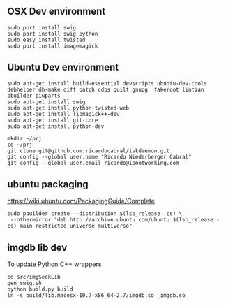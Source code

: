 OSX Dev environment
-------------------

    sudo port install swig
    sudo port install swig-python
    sudo easy_install twisted
    sudo port install imagemagick

Ubuntu Dev environment
----------------------

    sudo apt-get install build-essential devscripts ubuntu-dev-tools debhelper dh-make diff patch cdbs quilt gnupg  fakeroot lintian  pbuilder piuparts
    sudo apt-get install swig
    sudo apt-get install python-twisted-web
    sudo apt-get install libmagick++-dev
    sudo apt-get install git-core
    sudo apt-get install python-dev 

    mkdir ~/prj
    cd ~/prj
    git clone git@github.com:ricardocabral/iskdaemon.git
    git config --global user.name "Ricardo Niederberger Cabral"
    git config --global user.email ricardo@isnotworking.com

ubuntu packaging
----------------

https://wiki.ubuntu.com/PackagingGuide/Complete

    sudo pbuilder create --distribution $(lsb_release -cs) \
     --othermirror "deb http://archive.ubuntu.com/ubuntu $(lsb_release -cs) main restricted universe multiverse"


imgdb lib dev
--------------

To update Python C++ wrappers

    cd src/imgSeekLib
    gen_swig.sh 
    python build.py build
    ln -s build/lib.macosx-10.7-x86_64-2.7/imgdb.so _imgdb.so

 
